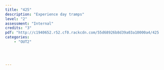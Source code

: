 ```yaml
---
title: "425"
description: "Experience day tramps"
level: "2"
assessment: "Internal"
credits: "3"
pdf: "http://c1940652.r52.cf0.rackcdn.com/55d68926b8d39a03a10000a4/425.pdf"
categories:
    - "OUT2"
    
    
    
    
---
```


